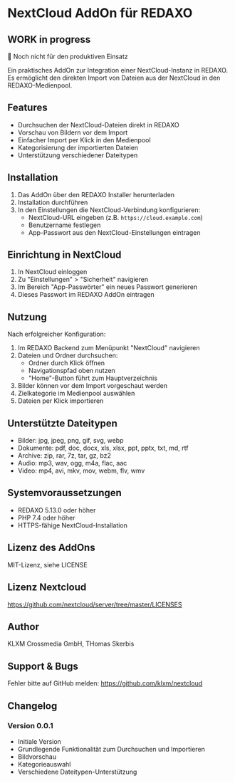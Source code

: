 # NextCloud AddOn für REDAXO

## WORK in progress

🚨 Noch nicht für den produktiven Einsatz

Ein praktisches AddOn zur Integration einer NextCloud-Instanz in REDAXO. Es ermöglicht den direkten Import von Dateien aus der NextCloud in den REDAXO-Medienpool.

## Features

- Durchsuchen der NextCloud-Dateien direkt in REDAXO
- Vorschau von Bildern vor dem Import
- Einfacher Import per Klick in den Medienpool
- Kategorisierung der importierten Dateien
- Unterstützung verschiedener Dateitypen

## Installation 

1. Das AddOn über den REDAXO Installer herunterladen
2. Installation durchführen
3. In den Einstellungen die NextCloud-Verbindung konfigurieren:
   - NextCloud-URL eingeben (z.B. `https://cloud.example.com`)
   - Benutzername festlegen
   - App-Passwort aus den NextCloud-Einstellungen eintragen

## Einrichtung in NextCloud

1. In NextCloud einloggen
2. Zu "Einstellungen" > "Sicherheit" navigieren
3. Im Bereich "App-Passwörter" ein neues Passwort generieren
4. Dieses Passwort im REDAXO AddOn eintragen

## Nutzung

Nach erfolgreicher Konfiguration:

1. Im REDAXO Backend zum Menüpunkt "NextCloud" navigieren
2. Dateien und Ordner durchsuchen:
   - Ordner durch Klick öffnen
   - Navigationspfad oben nutzen
   - "Home"-Button führt zum Hauptverzeichnis
3. Bilder können vor dem Import vorgeschaut werden
4. Zielkategorie im Medienpool auswählen
5. Dateien per Klick importieren

## Unterstützte Dateitypen

- Bilder: jpg, jpeg, png, gif, svg, webp
- Dokumente: pdf, doc, docx, xls, xlsx, ppt, pptx, txt, md, rtf
- Archive: zip, rar, 7z, tar, gz, bz2
- Audio: mp3, wav, ogg, m4a, flac, aac
- Video: mp4, avi, mkv, mov, webm, flv, wmv

## Systemvoraussetzungen

- REDAXO 5.13.0 oder höher
- PHP 7.4 oder höher
- HTTPS-fähige NextCloud-Installation

## Lizenz des AddOns

MIT-Lizenz, siehe LICENSE

## Lizenz Nextcloud 

https://github.com/nextcloud/server/tree/master/LICENSES

## Author

KLXM Crossmedia GmbH, THomas Skerbis

## Support & Bugs

Fehler bitte auf GitHub melden: https://github.com/klxm/nextcloud

## Changelog

### Version 0.0.1
- Initiale Version
- Grundlegende Funktionalität zum Durchsuchen und Importieren
- Bildvorschau
- Kategorieauswahl
- Verschiedene Dateitypen-Unterstützung